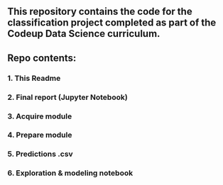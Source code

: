 ## This repository contains the code for the classification project completed as part of the Codeup Data Science curriculum. 

## Repo contents:
### 1. This Readme 
### 2. Final report (Jupyter Notebook)
### 3. Acquire module
### 4. Prepare module
### 5. Predictions .csv
### 6. Exploration & modeling notebook

